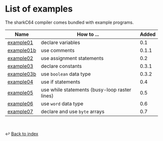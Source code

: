 # List of examples

The sharkC64 compiler comes bundled with example programs.

| Name                                        | How to ...                                    | Added |
|---------------------------------------------|-----------------------------------------------|-------|
| [example01](../../examples/example01.s64)   | declare variables                             | 0.1   |
| [example01b](../../examples/example01b.s64) | use comments                                  | 0.1.1 |
| [example02](../../examples/example02.s64)   | use assignment statements                     | 0.2   |
| [example03](../../examples/example03.s64)   | declare constants                             | 0.3.1 |
| [example03b](../../examples/example03b.s64) | use `boolean` data type                       | 0.3.2 |
| [example04](../../examples/example04.s64)   | use if statements                             | 0.4   |
| [example05](../../examples/example05.s64)   | use while statements (busy-loop raster lines) | 0.5   |
| [example06](../../examples/example06.s64)   | use `word` data type                          | 0.6   |
| [example07](../../examples/example07.s64)   | declare and use `byte` arrays                 | 0.7   |

<br /><br />
:leftwards_arrow_with_hook: [Back to index](../index.md)

